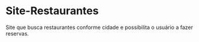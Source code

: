 # Site-Restaurantes
Site que busca restaurantes conforme cidade e possibilita o usuário a fazer reservas.
